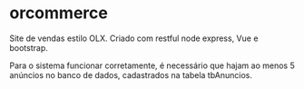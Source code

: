 # orcommerce
Site de vendas estilo OLX. Criado com restful node express, Vue e bootstrap.

Para o sistema funcionar corretamente, é necessário que hajam ao menos 5 anúncios no banco de dados, cadastrados na tabela tbAnuncios.
